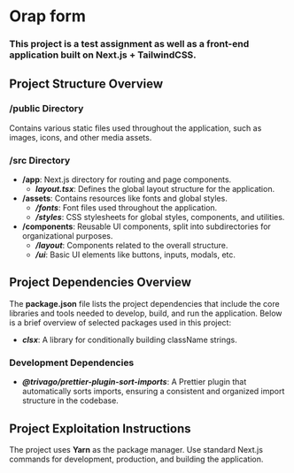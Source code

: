 # Orap form

### This project is a test assignment as well as a front-end application built on Next.js + TailwindCSS.

## Project Structure Overview

### /public Directory

Contains various static files used throughout the application, such as images, icons, and other media assets.

### /src Directory

- **/app**: Next.js directory for routing and page components.
  - **_layout.tsx_**: Defines the global layout structure for the application.
- **/assets**: Contains resources like fonts and global styles.
  - **_/fonts_**: Font files used throughout the application.
  - **_/styles_**: CSS stylesheets for global styles, components, and utilities.
- **/components**: Reusable UI components, split into subdirectories for organizational purposes.
  - **_/layout_**: Components related to the overall structure.
  - **_/ui_**: Basic UI elements like buttons, inputs, modals, etc.

## Project Dependencies Overview

The **package.json** file lists the project dependencies that include the core libraries and tools needed to develop, build, and run the application. Below is a brief overview of selected packages used in this project:

- **_clsx_**: A library for conditionally building className strings.

### Development Dependencies

- **_@trivago/prettier-plugin-sort-imports_**: A Prettier plugin that automatically sorts imports, ensuring a consistent and organized import structure in the codebase.

## Project Exploitation Instructions

The project uses **Yarn** as the package manager. Use standard Next.js commands for development, production, and building the application.
